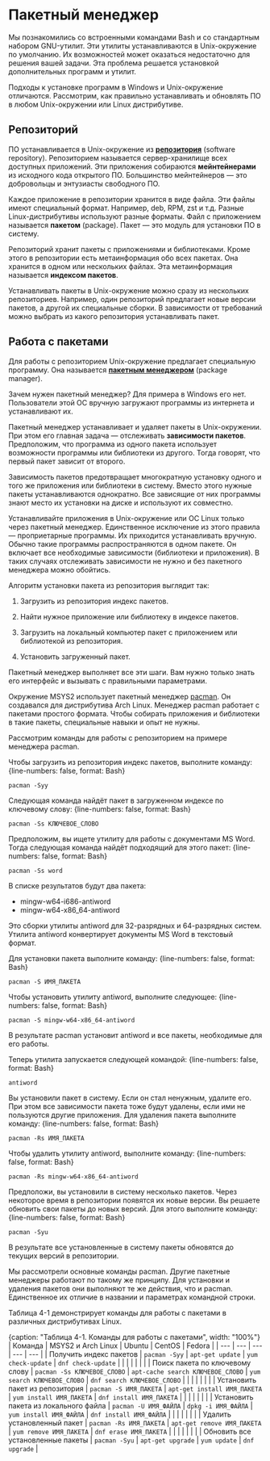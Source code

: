 # Пакетный менеджер

Мы познакомились со встроенными командами Bash и со стандартным набором GNU-утилит. Эти утилиты устанавливаются в Unix-окружение по умолчанию. Их возможностей может оказаться недостаточно для решения вашей задачи. Эта проблема решается установкой дополнительных программ и утилит.

Подходы к установке программ в Windows и Unix-окружение отличаются. Рассмотрим, как правильно устанавливать и обновлять ПО в любом Unix-окружении или Linux дистрибутиве.

## Репозиторий

ПО устанавливается в Unix-окружение из [**репозитория**](https://help.ubuntu.ru/wiki/репозиторий) (software repository). Репозиторием называется сервер-хранилище всех доступных приложений. Эти приложения собираются **мейнтейнерами** из исходного кода открытого ПО. Большинство мейнтейнеров — это добровольцы и энтузиасты свободного ПО.

Каждое приложение в репозитории хранится в виде файла. Эти файлы имеют специальный формат. Например, deb, RPM, zst и т.д. Разные Linux-дистрибутивы используют разные форматы. Файл с приложением называется **пакетом** (package). Пакет — это модуль для установки ПО в систему.

Репозиторий хранит пакеты с приложениями и библиотеками. Кроме этого в репозитории есть метаинформация обо всех пакетах. Она хранится в одном или нескольких файлах. Эта метаинформация называется **индексом пакетов**.

Устанавливать пакеты в Unix-окружение можно сразу из нескольких репозиториев. Например, один репозиторий предлагает новые версии пакетов, а другой их специальные сборки. В зависимости от требований можно выбрать из какого репозитория устанавливать пакет.

## Работа с пакетами

Для работы с репозиторием Unix-окружение предлагает специальную программу. Она называется [**пакетным менеджером**](https://ru.wikipedia.org/wiki/Система_управления_пакетами) (package manager).

Зачем нужен пакетный менеджер? Для примера в Windows его нет. Пользователи этой ОС вручную загружают программы из интернета и устанавливают их.

Пакетный менеджер устанавливает и удаляет пакеты в Unix-окружении. При этом его главная задача — отслеживать **зависимости пакетов**. Предположим, что программа из одного пакета использует возможности программы или библиотеки из другого. Тогда говорят, что первый пакет зависит от второго.

Зависимость пакетов предотвращает многократную установку одного и того же приложения или библиотеки в систему. Вместо этого нужные пакеты устанавливаются однократно. Все зависящие от них программы знают место их установки на диске и используют их совместно.

Устанавливайте приложения в Unix-окружение или ОС Linux только через пакетный менеджер. Единственное исключение из этого правила — проприетарные программы. Их приходится устанавливать вручную. Обычно такие программы распространяются в одном пакете. Он включает все необходимые зависимости (библиотеки и приложения). В таких случаях отслеживать зависимости не нужно и без пакетного менеджера можно обойтись.

Алгоритм установки пакета из репозитория выглядит так:

1. Загрузить из репозитория индекс пакетов.

2. Найти нужное приложение или библиотеку в индексе пакетов.

3. Загрузить на локальный компьютер пакет с приложением или библиотекой из репозитория.

4. Установить загруженный пакет.

Пакетный менеджер выполняет все эти шаги. Вам нужно только знать его интерфейс и вызывать с правильными параметрами.

Окружение MSYS2 использует пакетный менеджер [pacman](https://wiki.archlinux.org/index.php/Pacman_(Русский)). Он создавался для дистрибутива Arch Linux. Менеджер pacman работает с пакетами простого формата. Чтобы собирать приложения и библиотеки в такие пакеты, специальные навыки и опыт не нужны.

Рассмотрим команды для работы с репозиторием на примере менеджера pacman.

Чтобы загрузить из репозитория индекс пакетов, выполните команду:
{line-numbers: false, format: Bash}
```
pacman -Syy
```

Следующая команда найдёт пакет в загруженном индексе по ключевому слову:
{line-numbers: false, format: Bash}
```
pacman -Ss КЛЮЧЕВОЕ_СЛОВО
```

Предположим, вы ищете утилиту для работы с документами MS Word. Тогда следующая команда найдёт подходящий для этого пакет:
{line-numbers: false, format: Bash}
```
pacman -Ss word
```

В списке результатов будут два пакета:

* mingw-w64-i686-antiword
* mingw-w64-x86_64-antiword

Это сборки утилиты antiword для 32-разрядных и 64-разрядных систем. Утилита antiword конвертирует документы MS Word в текстовый формат.

Для установки пакета выполните команду:
{line-numbers: false, format: Bash}
```
pacman -S ИМЯ_ПАКЕТА
```

Чтобы установить утилиту antiword, выполните следующее:
{line-numbers: false, format: Bash}
```
pacman -S mingw-w64-x86_64-antiword
```

В результате pacman установит antiword и все пакеты, необходимые для его работы.

Теперь утилита запускается следующей командой:
{line-numbers: false, format: Bash}
```
antiword
```

Вы установили пакет в систему. Если он стал ненужным, удалите его. При этом все зависимости пакета тоже будут удалены, если ими не пользуются другие приложения. Для удаления пакета выполните команду:
{line-numbers: false, format: Bash}
```
pacman -Rs ИМЯ_ПАКЕТА
```

Чтобы удалить утилиту antiword, выполните команду:
{line-numbers: false, format: Bash}
```
pacman -Rs mingw-w64-x86_64-antiword
```

Предположи, вы установили в систему несколько пакетов. Через некоторое время в репозитории появятся их новые версии. Вы решаете обновить свои пакеты до новых версий. Для этого выполните команду:
{line-numbers: false, format: Bash}
```
pacman -Syu
```

В результате все установленные в систему пакеты обновятся до текущих версий в репозитории.

Мы рассмотрели основные команды pacman. Другие пакетные менеджеры работают по такому же принципу. Для установки и удаления пакетов они выполняют те же действия, что и pacman. Единственное их отличие в названии и параметрах командной строки.

Таблица 4-1 демонстрирует команды для работы с пакетами в различных дистрибутивах Linux.

{caption: "Таблица 4-1. Команды для работы с пакетами", width: "100%"}
| Команда | MSYS2 и Arch Linux | Ubuntu | CentOS | Fedora |
| --- | --- | --- | --- | --- |
| Получить индекс пакетов | `pacman -Syy` | `apt-get update` | `yum check-update` | `dnf check-update` |
|  | | | | |
| Поиск пакета по ключевому слову | `pacman -Ss КЛЮЧЕВОЕ_СЛОВО` | `apt-cache search КЛЮЧЕВОЕ_СЛОВО` | `yum search КЛЮЧЕВОЕ_СЛОВО` | `dnf search КЛЮЧЕВОЕ_СЛОВО` |
|  | | | | |
| Установить пакет из репозитория | `pacman -S ИМЯ_ПАКЕТА` | `apt-get install ИМЯ_ПАКЕТА` | `yum install ИМЯ_ПАКЕТА` | `dnf install ИМЯ_ПАКЕТА` |
|  | | | | |
| Установить пакета из локального файла | `pacman -U ИМЯ_ФАЙЛА` | `dpkg -i ИМЯ_ФАЙЛА` | `yum install ИМЯ_ФАЙЛА` | `dnf install ИМЯ_ФАЙЛА` |
|  | | | | |
| Удалить установленный пакет | `pacman -Rs ИМЯ_ПАКЕТА` | `apt-get remove ИМЯ_ПАКЕТА` | `yum remove ИМЯ_ПАКЕТА` | `dnf erase ИМЯ_ПАКЕТА` |
|  | | | | |
| Обновить все установленные пакеты | `pacman -Syu` | `apt-get upgrade` | `yum update` | `dnf upgrade` |
